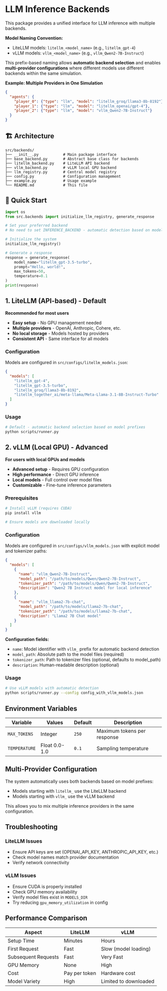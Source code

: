 # LLM Inference Backends

This package provides a unified interface for LLM inference with multiple backends.

**Model Naming Convention:**
- LiteLLM models: `litellm_<model_name>` (e.g., `litellm_gpt-4`)
- vLLM models: `vllm_<model_name>` (e.g., `vllm_Qwen2-7B-Instruct`)

This prefix-based naming allows **automatic backend selection** and enables **multi-provider configurations** where different models use different backends within the same simulation.

**Example: Multiple Providers in One Simulation**
```json
{
  "agents": {
    "player_0": {"type": "llm", "model": "litellm_groq/llama3-8b-8192"},
    "player_1": {"type": "llm", "model": "litellm_openai/gpt-4"},
    "player_2": {"type": "llm", "model": "vllm_Qwen2-7B-Instruct"}
  }
}
```

## 🏗️ Architecture

```
src/backends/
├── __init__.py           # Main package interface
├── base_backend.py       # Abstract base class for backends
├── litellm_backend.py    # LiteLLM API backend
├── vllm_backend.py       # vLLM local GPU backend
├── llm_registry.py       # Central model registry
├── config.py             # Configuration management
├── example.py            # Usage example
└── README.md             # This file
```

## 🚀 Quick Start

```python
import os
from src.backends import initialize_llm_registry, generate_response

# Set your preferred backend
# No need to set INFERENCE_BACKEND - automatic detection based on model prefix

# Initialize the system
initialize_llm_registry()

# Generate a response
response = generate_response(
    model_name="litellm_gpt-3.5-turbo",
    prompt="Hello, world!",
    max_tokens=50,
    temperature=0.1
)
print(response)
```

## 1. LiteLLM (API-based) - Default
**Recommended for most users**

- **Easy setup** - No GPU management needed
- **Multiple providers** - OpenAI, Anthropic, Cohere, etc.
- **No local storage** - Models hosted by providers
- **Consistent API** - Same interface for all models

### Configuration
Models are configured in `src/configs/litellm_models.json`:
```json
{
  "models": [
    "litellm_gpt-4",
    "litellm_gpt-3.5-turbo",
    "litellm_groq/llama3-8b-8192",
    "litellm_together_ai/meta-llama/Meta-Llama-3.1-8B-Instruct-Turbo"
  ]
}
```

### Usage
```bash
# Default - automatic backend selection based on model prefixes
python scripts/runner.py
```

## 2. vLLM (Local GPU) - Advanced
**For users with local GPUs and models**

- **Advanced setup** - Requires GPU configuration
- **High performance** - Direct GPU inference
- **Local models** - Full control over model files
- **Customizable** - Fine-tune inference parameters

### Prerequisites
```bash
# Install vLLM (requires CUDA)
pip install vllm

# Ensure models are downloaded locally
```

### Configuration
Models are configured in `src/configs/vllm_models.json` with explicit model and tokenizer paths:
```json
{
  "models": [
    {
      "name": "vllm_Qwen2-7B-Instruct",
      "model_path": "/path/to/models/Qwen/Qwen2-7B-Instruct",
      "tokenizer_path": "/path/to/models/Qwen/Qwen2-7B-Instruct",
      "description": "Qwen2 7B Instruct model for local inference"
    },
    {
      "name": "vllm_llama2-7b-chat",
      "model_path": "/path/to/models/llama2-7b-chat",
      "tokenizer_path": "/path/to/models/llama2-7b-chat",
      "description": "Llama2 7B Chat model"
    }
  ]
}
```

**Configuration fields:**
- `name`: Model identifier with `vllm_` prefix for automatic backend detection
- `model_path`: Absolute path to the model files (required)
- `tokenizer_path`: Path to tokenizer files (optional, defaults to model_path)
- `description`: Human-readable description (optional)

### Usage
```bash
# Use vLLM models with automatic detection
python scripts/runner.py --config config_with_vllm_models.json
```

## Environment Variables

| Variable | Values | Default | Description |
|----------|--------|---------|-------------|
| `MAX_TOKENS` | Integer | `250` | Maximum tokens per response |
| `TEMPERATURE` | Float 0.0-1.0 | `0.1` | Sampling temperature |

## Multi-Provider Configuration
The system automatically uses both backends based on model prefixes:
- Models starting with `litellm_` use the LiteLLM backend
- Models starting with `vllm_` use the vLLM backend

This allows you to mix multiple inference providers in the same configuration.

## Troubleshooting

### LiteLLM Issues
- Ensure API keys are set (OPENAI_API_KEY, ANTHROPIC_API_KEY, etc.)
- Check model names match provider documentation
- Verify network connectivity

### vLLM Issues
- Ensure CUDA is properly installed
- Check GPU memory availability
- Verify model files exist in `MODELS_DIR`
- Try reducing `gpu_memory_utilization` in config

## Performance Comparison

| Aspect | LiteLLM | vLLM |
|--------|---------|------|
| Setup Time | Minutes | Hours |
| First Request | Fast | Slow (model loading) |
| Subsequent Requests | Fast | Very Fast |
| GPU Memory | None | High |
| Cost | Pay per token | Hardware cost |
| Model Variety | High | Limited to downloaded |
